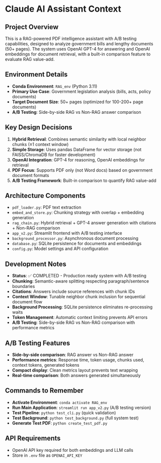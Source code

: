 # Claude AI Assistant Context

## Project Overview
This is a RAG-powered PDF intelligence assistant with A/B testing capabilities, designed to analyze government bills and lengthy documents (50+ pages). The system uses OpenAI GPT-4 for answering and OpenAI embeddings for document retrieval, with a built-in comparison feature to evaluate RAG value-add.

## Environment Details
- **Conda Environment**: `RAG_env` (Python 3.11)
- **Primary Use Case**: Government legislation analysis (bills, acts, policy documents)
- **Target Document Size**: 50+ pages (optimized for 100-200+ page documents)
- **A/B Testing**: Side-by-side RAG vs Non-RAG answer comparison

## Key Design Decisions
1. **Hybrid Retrieval**: Combines semantic similarity with local neighbor chunks (±1 context window)
2. **Simple Storage**: Uses pandas DataFrame for vector storage (not FAISS/ChromaDB for faster development)
3. **OpenAI Integration**: GPT-4 for reasoning, OpenAI embeddings for retrieval
4. **PDF Focus**: Supports PDF only (not Word docs) based on government document formats
5. **A/B Testing Framework**: Built-in comparison to quantify RAG value-add

## Architecture Components
- `pdf_loader.py`: PDF text extraction
- `embed_and_store.py`: Chunking strategy with overlap + embedding generation
- `rag_chain.py`: Hybrid retrieval + GPT-4 answer generation with citations + Non-RAG comparison
- `app_v2.py`: Streamlit frontend with A/B testing interface
- `background_processor.py`: Asynchronous document processing
- `database.py`: SQLite persistence for documents and embeddings
- `config.py`: Model settings and API configuration

## Development Notes
- **Status**: ✅ COMPLETED - Production ready system with A/B testing
- **Chunking**: Semantic-aware splitting respecting paragraph/sentence boundaries
- **Citations**: Answers include source references with chunk IDs
- **Context Window**: Tunable neighbor chunk inclusion for sequential document flow
- **Background Processing**: SQLite persistence eliminates re-processing waits
- **Token Management**: Automatic context limiting prevents API errors
- **A/B Testing**: Side-by-side RAG vs Non-RAG comparison with performance metrics

## A/B Testing Features
- **Side-by-side comparison**: RAG answer vs Non-RAG answer
- **Performance metrics**: Response time, token usage, chunks used, context tokens, generated tokens
- **Compact display**: Clean metrics layout prevents text wrapping
- **Real-time comparison**: Both answers generated simultaneously

## Commands to Remember
- **Activate Environment**: `conda activate RAG_env`
- **Run Main Application**: `streamlit run app_v2.py` (A/B testing version)
- **Test Pipeline**: `python test_cli.py` (quick validation)
- **Test Background**: `python test_background.py` (full system test)
- **Generate Test PDF**: `python create_test_pdf.py`

## API Requirements
- OpenAI API key required for both embeddings and LLM calls
- Store in `.env` file as `OPENAI_API_KEY`
